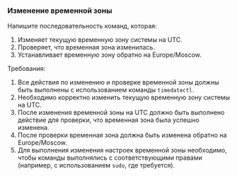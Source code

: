 
### Изменение временной зоны

Напишите последовательность команд, которая:
1. Изменяет текущую временную зону системы на UTC.
2. Проверяет, что временная зона изменилась.
3. Устанавливает временную зону обратно на Europe/Moscow.

Требования:
1. Все действия по изменению и проверке временной зоны должны быть выполнены с использованием команды `timedatectl`. 
2. Необходимо корректно изменить текущую временную зону системы на UTC. 
3. После изменения временной зоны на UTC должно быть выполнено действие для проверки, что временная зона была успешно изменена. 
4. После проверки временная зона должна быть изменена обратно на Europe/Moscow. 
5. Для выполнения изменения настроек временной зоны необходимо, чтобы команды выполнялись с соответствующими правами (например, с использованием `sudo`, где требуется).